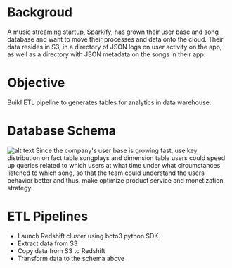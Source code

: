 # Backgroud
A music streaming startup, Sparkify, has grown their user base and song database and want to move their processes and data onto the cloud. Their data resides in S3, in a directory of JSON logs on user activity on the app, as well as a directory with JSON metadata on the songs in their app.
# Objective
Build ETL pipeline to generates tables for analytics in data warehouse: 
# Database Schema
![alt text](https://github.com/limengunique/Postgres-ETL/blob/master/Untitled%20drawing.png?raw=true)
Since the company's user base is growing fast, use key distribution on fact table songplays and dimension table users could speed up queries related to which users at what time under what circumstances listened to which song, so that the team could understand the users behavior better and thus, make optimize product service and monetization strategy.
# ETL Pipelines
* Launch Redshift cluster using boto3 python SDK
* Extract data from S3
* Copy data from S3 to Redshift
* Transform data to the schema above

